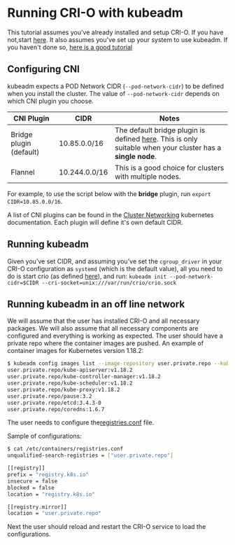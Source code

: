 # Running CRI-O with kubeadm

This tutorial assumes you've already installed and setup CRI-O.
If you have not,start [here](/install.md).
It also assumes you've set up your system to use kubeadm.
If you haven't done so, [here is a good tutorial](https://www.mirantis.com/blog/how-install-kubernetes-kubeadm/)

## Configuring CNI

kubeadm expects a POD Network CIDR (`--pod-network-cidr`) to be defined when you
install the cluster. The value of `--pod-network-cidr` depends on which
CNI plugin you choose.

<!-- markdownlint-disable MD013 -->
| CNI Plugin              | CIDR          | Notes                                                                                                                                         |
| ----------------------- | ------------- | --------------                                                                                                                                |
| Bridge plugin (default) | 10.85.0.0/16  | The default bridge plugin is defined [here](/contrib/cni/10-crio-bridge.conflist). This is only suitable when your cluster has a **single node**. |
| Flannel                 | 10.244.0.0/16 | This is a good choice for clusters with multiple nodes.                                                                                       |
<!-- markdownlint-enable MD013 -->

For example, to use the script below with the **bridge** plugin, run `export CIDR=10.85.0.0/16`.

A list of CNI plugins can be found in the [Cluster Networking](https://kubernetes.io/docs/concepts/cluster-administration/networking/)
kubernetes documentation. Each plugin will define it's own default CIDR.

## Running kubeadm

Given you've set CIDR, and assuming you've set the `cgroup_driver` in your CRI-O
configuration as `systemd` (which is the default value), all you need to do is
start crio (as defined [here](/install.md)), and run:
`kubeadm init --pod-network-cidr=$CIDR --cri-socket=unix:///var/run/crio/crio.sock`

## Running kubeadm in an off line network

We will assume that the user has installed CRI-O and all necessary packages.
We will also assume that all necessary components are configured and everything
is working as expected. The user should have a private repo where the container
images are pushed. An example of container images for Kubernetes version 1.18.2:

```bash
$ kubeadm config images list --image-repository user.private.repo --kubernetes-version=v1.18.2
user.private.repo/kube-apiserver:v1.18.2
user.private.repo/kube-controller-manager:v1.18.2
user.private.repo/kube-scheduler:v1.18.2
user.private.repo/kube-proxy:v1.18.2
user.private.repo/pause:3.2
user.private.repo/etcd:3.4.3-0
user.private.repo/coredns:1.6.7
```

The user needs to configure the[registries.conf](https://github.com/containers/image/blob/master/docs/containers-registries.conf.5.md)
file.

Sample of configurations:

```bash
$ cat /etc/containers/registries.conf
unqualified-search-registries = ["user.private.repo"]

[[registry]]
prefix = "registry.k8s.io"
insecure = false
blocked = false
location = "registry.k8s.io"

[[registry.mirror]]
location = "user.private.repo"
```

Next the user should reload and restart the CRI-O service to load the configurations.
